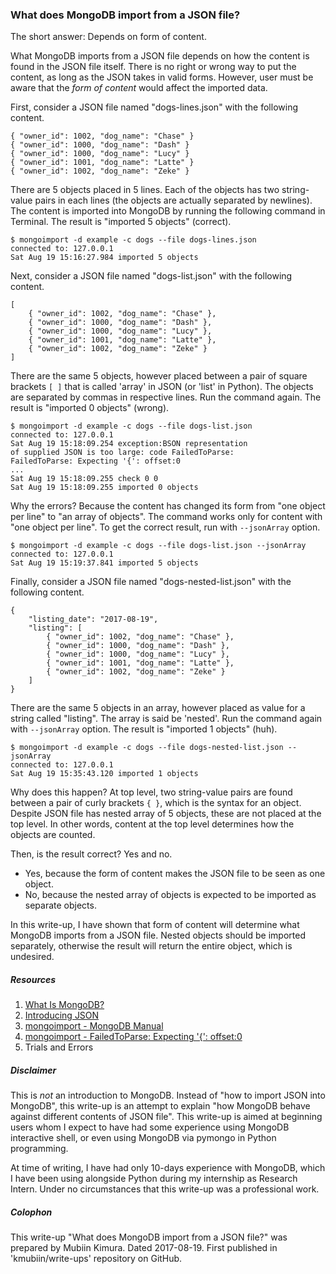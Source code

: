 ### What does MongoDB import from a JSON file?

The short answer: Depends on form of content.

What MongoDB imports from a JSON file depends on how the
content is found in the JSON file itself. There is no right
or wrong way to put the content, as long as the JSON takes
in valid forms. However, user must be aware that the *form
of content* would affect the imported data.

First, consider a JSON file named "dogs-lines.json" with
the following content.

    { "owner_id": 1002, "dog_name": "Chase" }
    { "owner_id": 1000, "dog_name": "Dash" }
    { "owner_id": 1000, "dog_name": "Lucy" }
    { "owner_id": 1001, "dog_name": "Latte" }
    { "owner_id": 1002, "dog_name": "Zeke" }

There are 5 objects placed in 5 lines. Each of the objects
has two string-value pairs in each lines (the objects are
actually separated by newlines). The content is imported
into MongoDB by running the following command in Terminal.
The result is "imported 5 objects" (correct).

    $ mongoimport -d example -c dogs --file dogs-lines.json 
    connected to: 127.0.0.1
    Sat Aug 19 15:16:27.984 imported 5 objects

Next, consider a JSON file named "dogs-list.json" with the
following content.

    [
        { "owner_id": 1002, "dog_name": "Chase" },
        { "owner_id": 1000, "dog_name": "Dash" },
        { "owner_id": 1000, "dog_name": "Lucy" },
        { "owner_id": 1001, "dog_name": "Latte" },
        { "owner_id": 1002, "dog_name": "Zeke" }
    ]

There are the same 5 objects, however placed between a pair
of square brackets `[ ]` that is called 'array' in JSON (or
'list' in Python). The objects are separated by commas in
respective lines. Run the command again. The result is
"imported 0 objects" (wrong).

    $ mongoimport -d example -c dogs --file dogs-list.json 
    connected to: 127.0.0.1
    Sat Aug 19 15:18:09.254 exception:BSON representation
    of supplied JSON is too large: code FailedToParse: 
    FailedToParse: Expecting '{': offset:0
    ...
    Sat Aug 19 15:18:09.255 check 0 0
    Sat Aug 19 15:18:09.255 imported 0 objects

Why the errors? Because the content has changed its form
from "one object per line" to "an array of objects". The
command works only for content with "one object per line".
To get the correct result, run with `--jsonArray` option.

    $ mongoimport -d example -c dogs --file dogs-list.json --jsonArray
    connected to: 127.0.0.1
    Sat Aug 19 15:19:37.841 imported 5 objects

Finally, consider a JSON file named "dogs-nested-list.json"
with the following content.

    {
        "listing_date": "2017-08-19",
        "listing": [
            { "owner_id": 1002, "dog_name": "Chase" },
            { "owner_id": 1000, "dog_name": "Dash" },
            { "owner_id": 1000, "dog_name": "Lucy" },
            { "owner_id": 1001, "dog_name": "Latte" },
            { "owner_id": 1002, "dog_name": "Zeke" }
        ]
    }

There are the same 5 objects in an array, however placed as
value for a string called "listing". The array is said be
'nested'. Run the command again with `--jsonArray` option.
The result is "imported 1 objects" (huh).

    $ mongoimport -d example -c dogs --file dogs-nested-list.json --jsonArray
    connected to: 127.0.0.1
    Sat Aug 19 15:35:43.120 imported 1 objects

Why does this happen? At top level, two string-value pairs
are found between a pair of curly brackets `{ }`, which is
the syntax for an object. Despite JSON file has nested
array of 5 objects, these are not placed at the top level.
In other words, content at the top level determines how the
objects are counted.

Then, is the result correct? Yes and no.

* Yes, because the form of content makes the JSON file to
  be seen as one object.
* No, because the nested array of objects is expected
  to be imported as separate objects.

In this write-up, I have shown that form of content will
determine what MongoDB imports from a JSON file. Nested
objects should be imported separately, otherwise the
result will return the entire object, which is undesired.

##### Resources

1. [What Is MongoDB?][1]
2. [Introducing JSON][2]
3. [mongoimport - MongoDB Manual][3]
4. [mongoimport - FailedToParse: Expecting '{': offset:0][4]
5. Trials and Errors

##### Disclaimer

This is *not* an introduction to MongoDB. Instead of "how
to import JSON into MongoDB", this write-up is an attempt
to explain "how MongoDB behave against different contents
of JSON file". This write-up is aimed at beginning users
whom I expect to have had some experience using MongoDB
interactive shell, or even using MongoDB via pymongo in
Python programming.

At time of writing, I have had only 10-days experience with
MongoDB, which I have been using alongside Python during my
internship as Research Intern. Under no circumstances that
this write-up was a professional work.

##### Colophon

This write-up "What does MongoDB import from a JSON file?"
was prepared by Mubiin Kimura. Dated 2017-08-19. First
published in 'kmubiin/write-ups' repository on GitHub.

[1]: https://www.mongodb.com/what-is-mongodb
[2]: http://www.json.org/
[3]: https://docs.mongodb.com/manual/reference/program/mongoimport/
[4]: https://stackoverflow.com/q/18620019
